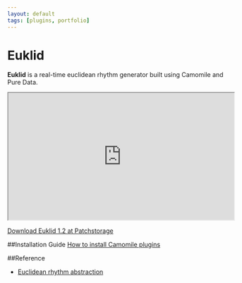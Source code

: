 ```yaml
---
layout: default
tags: [plugins, portfolio]
---
```

# Euklid

**Euklid** is a real-time euclidean rhythm generator built using Camomile and Pure Data.

<iframe width="512" height="288"
src="https://www.youtube.com/embed/MIk4-UJoH38">
</iframe>

[Download Euklid 1.2 at Patchstorage](https://patchstorage.com/euklid/)

##Installation Guide
[How to install Camomile plugins](https://github.com/pierreguillot/Camomile/wiki/How-to-install-plugins)

##Reference
* [Euclidean rhythm abstraction](https://forum.pdpatchrepo.info/topic/5968/euclidean-rhythm-abstraction)
